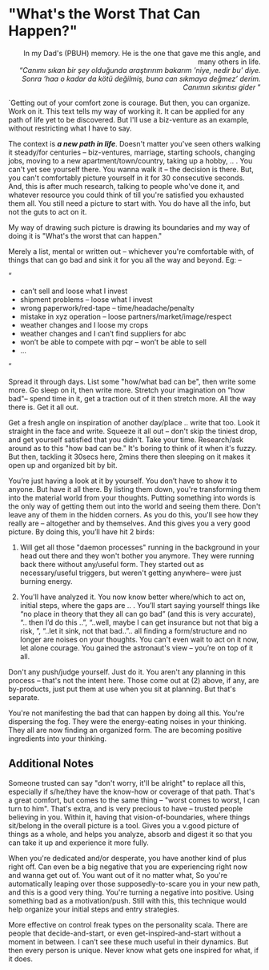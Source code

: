 # "What's the Worst That Can Happen?"


<p align="right">In my Dad's (PBUH) memory. He is the one that gave me this angle, and many others in life.<br>
  “<i>Canımı sıkan bir şey olduğunda araştırırım bakarım 'niye, nedir bu' diye. Sonra ‘haa o kadar da kötü değilmiş, buna can sıkmaya değmez’ derim. Canımın sıkıntısı gider</i> ”</p>

`Getting out of your comfort zone is courage. But then, you can organize. Work on it. 
This text tells my way of working it. It can be applied for any path of life yet to be discovered. But I'll use a biz-venture as an example, without restricting what I have to say. 

The context is **_a new path in life_**. Doesn't matter you've seen others walking it steady/for centuries – biz-ventures, marriage, starting schools, changing jobs, moving to a new apartment/town/country, taking up a hobby, .. . You can't yet see yourself there. You wanna walk it – the decision is there. But, you can't comfortably picture yourself in it for 30 consecutive seconds. And, this is after much research, talking to people who've done it, and whatever resource you could think of till you're satisfied you exhausted them all. You still need a picture to start with. You do have all the info, but not the guts to act on it. 

My way of drawing such picture is drawing its boundaries and my way of doing it is "What's the worst that can happen."


Merely a list, mental or written out – whichever you're comfortable with, of things that can go bad and sink it for you all the way and beyond. Eg: – 

“
* can’t sell and loose what I invest 
* shipment problems – loose what I invest 
* wrong paperwork/red-tape – time/headache/penalty
* mistake in xyz operation – loose partners/market/image/respect
* weather changes and I loose my crops
* weather changes and I can’t find suppliers for abc
* won’t be able to compete with pqr – won’t be able to sell 
* ...

”

Spread it through days. List some "how/what bad can be", then write some more. Go sleep on it, then write more. Stretch your imagination on "how bad"– spend time in it, get a traction out of it then stretch more. All the way there is. Get it all out.  

Get a fresh angle on inspiration of another day/place .. write that too. Look it straight in the face and write. Squeeze it all out – don't skip the tiniest drop, and get yourself satisfied that you didn't. Take your time. Research/ask around as to this "how bad can be."
It's boring to think of it when it's fuzzy. But then, tackling it 30secs here, 2mins there then sleeping on it makes it open up and organized bit by bit. 

You’re just having a look at it by yourself. You don’t have to show it to anyone. But have it all there. By listing them down, you're transforming them into the material world from your thoughts. Putting something into words is the only way of getting them out into the world and seeing them there. Don't leave any of them in the hidden corners. As you do this, you'll see how they really are –  altogether and by themselves. And this gives you a very good picture.  By doing this, you’ll have hit 2 birds: 

1) Will get all those "daemon processes" running in the background in your head out there and they won't bother you anymore. They were running back there without any/useful form. They started out as necessary/useful triggers, but weren't getting anywhere–  were just burning energy.

2) You'll have analyzed it. You now know better where/which to act on, initial steps, where the gaps are .. . You’ll start saying yourself things like “no place in theory that they all can go bad” (and this is very accurate), “.. then I’d do this <some plan-B option occurs to you>..”, “..well, maybe I can get insurance but not that big a risk,  ”, “..let it sink, not that bad..”.. all finding a form/structure and no longer are noises on your thoughts. You can't even wait to act on it now, let alone courage. You gained the astronaut's view – you’re on top of it all.

Don't any push/judge yourself. Just do it. You aren't any planning in this process – that's not the intent here. Those come out at (2) above, if any, are by-products, just put them at use when you sit at planning. But that's separate. 

You're not manifesting the bad that can happen by doing all this. You're dispersing the fog. 
They were the energy-eating noises in your thinking. They all are now finding an organized form. The are becoming positive ingredients into your thinking.  

## Additional Notes 

Someone trusted can say "don't worry, it'll be alright" to replace all this, especially if s/he/they have the know-how or coverage of that path. That's a great comfort, but comes to the same thing – "worst comes to worst, I can turn to him". That's extra, and is very precious to have – trusted people believing in you. Within it, having that vision-of-boundaries, where things sit/belong in the overall picture is a tool. 
Gives you a v.good picture of things as a whole, and helps you analyze, absorb and digest it so that you can take it up and experience it more fully. 

When you're dedicated and/or desperate,  you have another kind of plus right off. 
Can even be a big negative that you are experiencing right now and wanna get out of. You want out of it no matter what, So you're automatically leaping over those supposedly-to-scare you in your new path, and this is a good very thing. You're turning a negative into positive. Using something bad as a motivation/push. Still with this, this technique would help organize your initial steps and entry strategies.   

More effective on control freak types on the personality scala. There are people that decide-and-start, or even get-inspired-and-start without a moment in between. I can’t see these much useful in their dynamics. But then every person is unique. Never know what gets one inspired for what, if it does.
